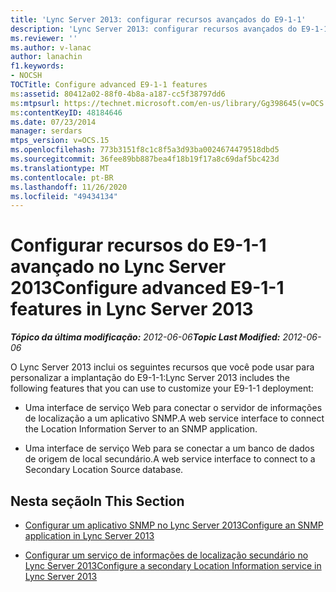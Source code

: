 ```yaml
---
title: 'Lync Server 2013: configurar recursos avançados do E9-1-1'
description: 'Lync Server 2013: configurar recursos avançados do E9-1-1.'
ms.reviewer: ''
ms.author: v-lanac
author: lanachin
f1.keywords:
- NOCSH
TOCTitle: Configure advanced E9-1-1 features
ms:assetid: 80412a02-88f0-4b8a-a187-cc5f38797dd6
ms:mtpsurl: https://technet.microsoft.com/en-us/library/Gg398645(v=OCS.15)
ms:contentKeyID: 48184646
ms.date: 07/23/2014
manager: serdars
mtps_version: v=OCS.15
ms.openlocfilehash: 773b3151f8c1c8f5a3d93ba0024674479518dbd5
ms.sourcegitcommit: 36fee89bb887bea4f18b19f17a8c69daf5bc423d
ms.translationtype: MT
ms.contentlocale: pt-BR
ms.lasthandoff: 11/26/2020
ms.locfileid: "49434134"
---
```

# <a name="configure-advanced-e9-1-1-features-in-lync-server-2013"></a><span data-ttu-id="3a0f7-103">Configurar recursos do E9-1-1 avançado no Lync Server 2013</span><span class="sxs-lookup"><span data-stu-id="3a0f7-103">Configure advanced E9-1-1 features in Lync Server 2013</span></span>

<div data-xmlns="http://www.w3.org/1999/xhtml">

<div class="topic" data-xmlns="http://www.w3.org/1999/xhtml" data-msxsl="urn:schemas-microsoft-com:xslt" data-cs="https://msdn.microsoft.com/">

<div data-asp="https://msdn2.microsoft.com/asp">



</div>

<div id="mainSection">

<div id="mainBody"><span data-ttu-id="3a0f7-104">

<span> </span></span><span class="sxs-lookup"><span data-stu-id="3a0f7-104">

<span> </span></span></span>

<span data-ttu-id="3a0f7-105">_**Tópico da última modificação:** 2012-06-06_</span><span class="sxs-lookup"><span data-stu-id="3a0f7-105">_**Topic Last Modified:** 2012-06-06_</span></span>

<span data-ttu-id="3a0f7-106">O Lync Server 2013 inclui os seguintes recursos que você pode usar para personalizar a implantação do E9-1-1:</span><span class="sxs-lookup"><span data-stu-id="3a0f7-106">Lync Server 2013 includes the following features that you can use to customize your E9-1-1 deployment:</span></span>

  - <span data-ttu-id="3a0f7-107">Uma interface de serviço Web para conectar o servidor de informações de localização a um aplicativo SNMP.</span><span class="sxs-lookup"><span data-stu-id="3a0f7-107">A web service interface to connect the Location Information Server to an SNMP application.</span></span>

  - <span data-ttu-id="3a0f7-108">Uma interface de serviço Web para se conectar a um banco de dados de origem de local secundário.</span><span class="sxs-lookup"><span data-stu-id="3a0f7-108">A web service interface to connect to a Secondary Location Source database.</span></span>

<div>

## <a name="in-this-section"></a><span data-ttu-id="3a0f7-109">Nesta seção</span><span class="sxs-lookup"><span data-stu-id="3a0f7-109">In This Section</span></span>

  - [<span data-ttu-id="3a0f7-110">Configurar um aplicativo SNMP no Lync Server 2013</span><span class="sxs-lookup"><span data-stu-id="3a0f7-110">Configure an SNMP application in Lync Server 2013</span></span>](lync-server-2013-configure-an-snmp-application.md)

  - [<span data-ttu-id="3a0f7-111">Configurar um serviço de informações de localização secundário no Lync Server 2013</span><span class="sxs-lookup"><span data-stu-id="3a0f7-111">Configure a secondary Location Information service in Lync Server 2013</span></span>](lync-server-2013-configure-a-secondary-location-information-service.md)

<span data-ttu-id="3a0f7-112"></div>

</div>

<span> </span>

</div>

</div>

</span><span class="sxs-lookup"><span data-stu-id="3a0f7-112"></div>

</div>

<span> </span>

</div>

</div>

</span></span></div>

